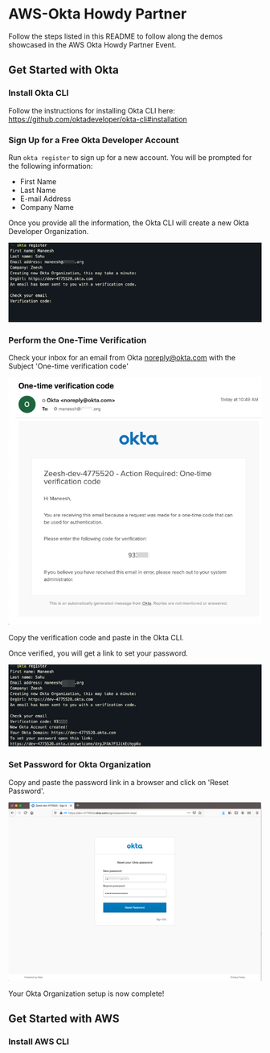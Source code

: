 # AWS-Okta Howdy Partner

Follow the steps listed in this README to follow along the demos showcased in the AWS Okta Howdy Partner Event.

## Get Started with Okta

### Install Okta CLI

Follow the instructions for installing Okta CLI here: https://github.com/oktadeveloper/okta-cli#installation

### Sign Up for a Free Okta Developer Account

Run `okta register` to sign up for a new account. You will be prompted for the following information:
 - First Name
 - Last Name
 - E-mail Address
 - Company Name

 Once you provide all the information, the Okta CLI will create a new Okta Developer Organization.

![Okta-CLI Register](/images/okta-cli-register.png)

### Perform the One-Time Verification

Check your inbox for an email from Okta <noreply@okta.com> with the Subject 'One-time verification code'

![Okta-CLI Register](/images/email-one-time-verification-code.png)

Copy the verification code and paste in the Okta CLI. 

Once verified, you will get a link to set your password.

![Okta-CLI Verified](/images/okta-cli-complete.png)

### Set Password for Okta Organization

Copy and paste the password link in a browser and click on 'Reset Password'.

![Set Okta Password](/images/okta-set-password.png)

Your Okta Organization setup is now complete!


## Get Started with AWS

### Install AWS CLI








